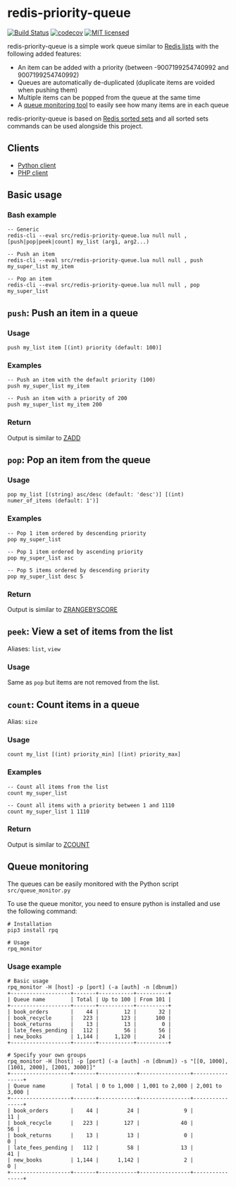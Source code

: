 # redis-priority-queue

[![Build Status](https://travis-ci.org/gabfl/redis-priority-queue.svg?branch=master)](https://travis-ci.org/gabfl/redis-priority-queue)
[![codecov](https://codecov.io/gh/gabfl/redis-priority-queue/branch/master/graph/badge.svg)](https://codecov.io/gh/gabfl/redis-priority-queue)
[![MIT licensed](https://img.shields.io/badge/license-MIT-green.svg)](https://raw.githubusercontent.com/gabfl/redis-priority-queue/master/LICENSE)

redis-priority-queue is a simple work queue similar to [Redis lists](https://redis.io/commands#list) with the following added features:

 - An item can be added with a priority (between -9007199254740992 and 9007199254740992)
 - Queues are automatically de-duplicated (duplicate items are voided when pushing them)
 - Multiple items can be popped from the queue at the same time
 - A [queue monitoring tool](#queue-monitoring) to easily see how many items are in each queue

redis-priority-queue is based on [Redis sorted sets](https://redis.io/commands#sorted_set) and all sorted sets commands can be used alongside this project.

## Clients

 - [Python client](clients/python/)
 - [PHP client](clients/php/)

## Basic usage

### Bash example

```
-- Generic
redis-cli --eval src/redis-priority-queue.lua null null , [push|pop|peek|count] my_list (arg1, arg2...)

-- Push an item
redis-cli --eval src/redis-priority-queue.lua null null , push my_super_list my_item

-- Pop an item
redis-cli --eval src/redis-priority-queue.lua null null , pop my_super_list
```

## `push`: Push an item in a queue

### Usage
`push my_list item [(int) priority (default: 100)]`

### Examples

```
-- Push an item with the default priority (100)
push my_super_list my_item

-- Push an item with a priority of 200
push my_super_list my_item 200
```

### Return

Output is similar to [ZADD](https://redis.io/commands/zadd)

## `pop`: Pop an item from the queue

### Usage
`pop my_list [(string) asc/desc (default: 'desc')] [(int) numer_of_items (default: 1')]`

### Examples

```
-- Pop 1 item ordered by descending priority
pop my_super_list

-- Pop 1 item ordered by ascending priority
pop my_super_list asc

-- Pop 5 items ordered by descending priority
pop my_super_list desc 5
```

### Return

Output is similar to [ZRANGEBYSCORE](https://redis.io/commands/zrangebyscore)

## `peek`: View a set of items from the list
Aliases: `list`, `view`

### Usage

Same as `pop` but items are not removed from the list.

## `count`: Count items in a queue

Alias: `size`

### Usage

`count my_list [(int) priority_min] [(int) priority_max]`

### Examples

```
-- Count all items from the list
count my_super_list

-- Count all items with a priority between 1 and 1110
count my_super_list 1 1110
```

### Return

Output is similar to [ZCOUNT](https://redis.io/commands/zcount)

## Queue monitoring

The queues can be easily monitored with the Python script `src/queue_monitor.py`

To use the queue monitor, you need to ensure python is installed and use the following command:
```
# Installation
pip3 install rpq

# Usage
rpq_monitor
```

### Usage example

```
# Basic usage
rpq_monitor -H [host] -p [port] (-a [auth] -n [dbnum])
+-------------------+-------+-----------+----------+
| Queue name        | Total | Up to 100 | From 101 |
+-------------------+-------+-----------+----------+
| book_orders       |    44 |        12 |       32 |
| book_recycle      |   223 |       123 |      100 |
| book_returns      |    13 |        13 |        0 |
| late_fees_pending |   112 |        56 |       56 |
| new_books         | 1,144 |     1,120 |       24 |
+-------------------+-------+-----------+----------+

# Specify your own groups
rpq_monitor -H [host] -p [port] (-a [auth] -n [dbnum]) -s "[[0, 1000], [1001, 2000], [2001, 3000]]"
+-------------------+-------+------------+----------------+----------------+
| Queue name        | Total | 0 to 1,000 | 1,001 to 2,000 | 2,001 to 3,000 |
+-------------------+-------+------------+----------------+----------------+
| book_orders       |    44 |         24 |              9 |             11 |
| book_recycle      |   223 |        127 |             40 |             56 |
| book_returns      |    13 |         13 |              0 |              0 |
| late_fees_pending |   112 |         58 |             13 |             41 |
| new_books         | 1,144 |      1,142 |              2 |              0 |
+-------------------+-------+------------+----------------+----------------+
```
